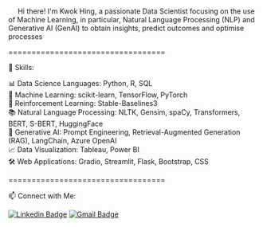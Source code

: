 <img src="https://media.giphy.com/media/hvRJCLFzcasrR4ia7z/giphy.gif" width="15"> Hi there! I'm Kwok Hing, a passionate Data Scientist focusing on the use of Machine Learning, in particular, Natural Language Processing (NLP) and Generative AI (GenAI) to obtain insights, predict outcomes and optimise processes

==================================

📄 Skills:

📊 Data Science Languages: Python, R, SQL <br>
🤖 Machine Learning: scikit-learn, TensorFlow, PyTorch <br>
🧪 Reinforcement Learning: Stable-Baselines3 <br>
📚 Natural Language Processing: NLTK, Gensim, spaCy, Transformers, BERT, S-BERT, HuggingFace <br>
🧮 Generative AI: Prompt Engineering, Retrieval-Augmented Generation (RAG), LangChain, Azure OpenAI <br>
📈 Data Visualization: Tableau, Power BI <br>
🛠️ Web Applications: Gradio, Streamlit, Flask, Bootstrap, CSS

==================================

📫  Connect with Me:

[![Linkedin Badge](https://img.shields.io/badge/-Linkedin-blue?style=flat&logo=Linkedin&logoColor=white&link=https://www.linkedin.com/in/leongkwokhing/)](https://www.linkedin.com/in/leongkwokhing/)
[![Gmail Badge](https://img.shields.io/badge/-Gmail-c14438?style=flat&logo=Gmail&logoColor=white&link=mailto:leongkwokhing@gmail.com)](mailto:leongkwokhing@gmail.com)

<!--
- 🔭 I’m currently working on ...
- 🌱 I’m currently learning ...
- 👯 I’m looking to collaborate on ...
- 🤔 I’m looking for help with ...
- 💬 Ask me about ...
- 📫 How to reach me: ...
- 😄 Pronouns: ...
- ⚡ Fun fact: ...
- 📄
- 🧪
- 🧹 
- 🧮 
- 💻 
- 🛠️
-->

